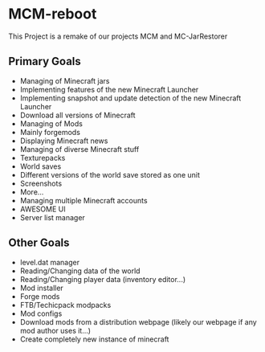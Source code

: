 MCM-reboot
==========

This Project is a remake of our projects MCM and MC-JarRestorer

Primary Goals
-------------

- Managing of Minecraft jars
 - Implementing features of the new Minecraft Launcher
 - Implementing snapshot and update detection of the new Minecraft Launcher
 - Download all versions of Minecraft
- Managing of Mods
 - Mainly forgemods
- Displaying Minecraft news
- Managing of diverse Minecraft stuff
 - Texturepacks
 - World saves
  - Different versions of the world save stored as one unit
 - Screenshots
 - More...
- Managing multiple Minecraft accounts
- AWESOME UI
- Server list manager


Other Goals
-----------

- level.dat manager
 - Reading/Changing data of the world
 - Reading/Changing player data (inventory editor...)
- Mod installer
 - Forge mods
 - FTB/Techicpack modpacks
 - Mod configs
 - Download mods from a distribution webpage (likely our webpage if any mod author uses it...)
 - Create completely new instance of minecraft
